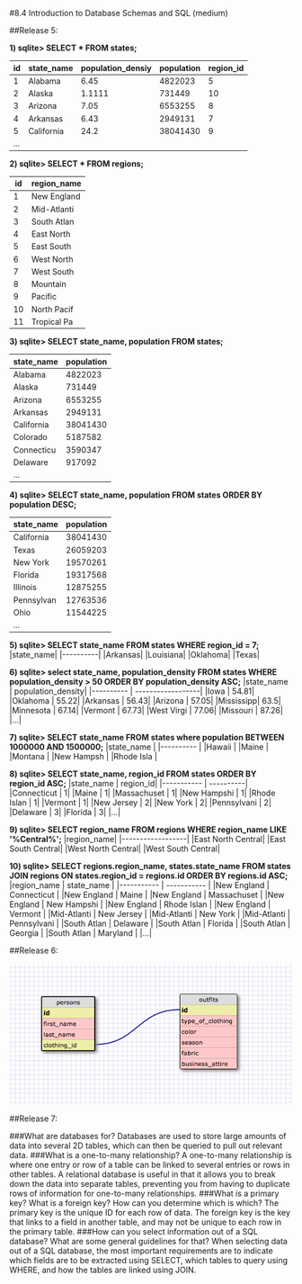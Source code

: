 #8.4 Introduction to Database Schemas and SQL (medium)

##Release 5:

**1) sqlite> SELECT * FROM states;**

|id         | state_name | population_densiy | population | region_id |
|---------- | ---------- | ----------------- | ---------- | ----------|
|1          | Alabama |    6.45              | 4822023   | 5|
|2          | Alaska |    1.1111             | 731449     | 10|
|3          | Arizona |    7.05              | 6553255   |  8|
|4          | Arkansas |   6.43              | 2949131   |  7|
|5          | California | 24.2              | 38041430  |  9|
|...|

**2) sqlite> SELECT * FROM regions;**

|id         | region_name |
|---------- | ----------- |
|1          | New England |
|2          | Mid-Atlanti |
|3          | South Atlan |
|4          | East North |
|5          | East South |
|6          | West North |
|7          | West South |
|8          | Mountain |
|9          | Pacific |
|10         | North Pacif |
|11         | Tropical Pa |

**3) sqlite> SELECT state_name, population FROM states;**

|state_name | population|
|---------- | ----------|
|Alabama    | 4822023|
|Alaska     | 731449|
|Arizona    | 6553255|
|Arkansas   | 2949131|
|California | 38041430|
|Colorado   | 5187582|
|Connecticu | 3590347|
|Delaware   | 917092|
|...|

**4) sqlite> SELECT state_name, population FROM states ORDER BY population DESC;**

|state_name | population|
|---------- | ----------|
|California | 38041430|
|Texas      | 26059203|
|New York   | 19570261|
|Florida    | 19317568|
|Illinois   | 12875255|
|Pennsylvan | 12763536|
|Ohio       | 11544225|
|...|

**5) sqlite> SELECT state_name FROM states WHERE region_id = 7;**
|state_name|
|----------|
|Arkansas|
|Louisiana|
|Oklahoma|
|Texas|

**6) sqlite> select state_name, population_density FROM states WHERE population_density > 50 ORDER BY population_density ASC;**
|state_name | population_density|
|---------- | ------------------|
|Iowa       | 54.81|
|Oklahoma   | 55.22|
|Arkansas   | 56.43|
|Arizona    | 57.05|
|Mississipp|  63.5|
|Minnesota  | 67.14|
|Vermont    | 67.73|
|West Virgi | 77.06|
|Missouri   | 87.26|
|...|

**7) sqlite> SELECT state_name FROM states where population BETWEEN 1000000 AND 1500000;**
|state_name |
|---------- |
|Hawaii |
|Maine |
|Montana |
|New Hampsh |
|Rhode Isla |

**8) sqlite> SELECT state_name, region_id FROM states ORDER BY region_id ASC;**
|state_name  | region_id|
|----------- | ----------|
|Connecticut | 1|
|Maine       | 1|
|Massachuset | 1|
|New Hampshi | 1|
|Rhode Islan | 1|
|Vermont     | 1|
|New Jersey  | 2|
|New York    | 2|
|Pennsylvani | 2|
|Delaware    | 3|
|Florida     | 3|
|...|

**9) sqlite> SELECT region_name FROM regions WHERE region_name LIKE '%Central%';**
|region_name|
|------------------|
|East North Central|
|East South Central|
|West North Central|
|West South Central|

**10) sqlite> SELECT regions.region_name, states.state_name FROM states JOIN regions ON states.region_id = regions.id ORDER BY regions.id ASC;**
|region_name | state_name |
|----------- | ----------- |
|New England | Connecticut |
|New England | Maine |
|New England | Massachuset |
|New England | New Hampshi |
|New England | Rhode Islan |
|New England | Vermont |
|Mid-Atlanti | New Jersey |
|Mid-Atlanti | New York |
|Mid-Atlanti | Pennsylvani |
|South Atlan | Delaware |
|South Atlan | Florida |
|South Atlan | Georgia |
|South Atlan | Maryland |
|...|

##Release 6:

![Closet DB Schema](https://github.com/SashaTlr/phase-0/blob/master/week-8/database-intro/Closet_DB.png "Cher's Closet")

##Release 7:

###What are databases for?
Databases are used to store large amounts of data into several 2D tables, which can then be queried to pull out relevant data.
###What is a one-to-many relationship?
A one-to-many relationship is where one entry or row of a table can be linked to several entries or rows in other tables. A relational database is useful in that it allows you to break down the data into separate tables, preventing you from having to duplicate rows of information for one-to-many relationships.
###What is a primary key? What is a foreign key? How can you determine which is which?
The primary key is the unique ID for each row of data. The foreign key is the key that links to a field in another table, and may not be unique to each row in the primary table.
###How can you select information out of a SQL database? What are some general guidelines for that?
When selecting data out of a SQL database, the most important requirements are to indicate which fields are to be extracted using SELECT, which tables to query using WHERE, and how the tables are linked using JOIN.